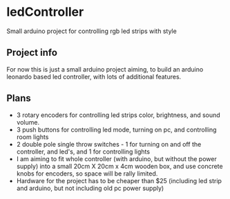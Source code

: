 # ledController

Small arduino project for controlling rgb led strips with style

## Project info

For now this is just a small arduino project aiming, to build an arduino leonardo based led controller, with lots of additional features.

## Plans

* 3 rotary encoders for controlling led strips color, brightness, and sound volume.
* 3 push buttons for controlling led mode, turning on pc, and controlling room lights
* 2 double pole single throw switches - 1 for turning on and off the controller, and led's, and 1 for controlling lights
* I am aiming to fit whole controller (with arduino, but without the power supply) into a small 20cm X 20cm x 4cm wooden box, and use concrete knobs for encoders, so space will be rally limited.
* Hardware for the project has to be cheaper than $25 (including led strip and arduino, but not including old pc power supply)
